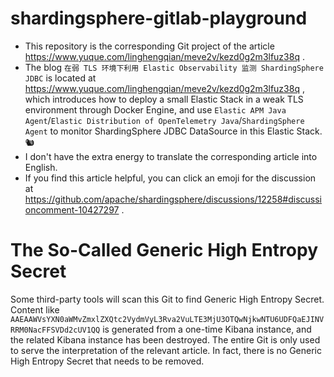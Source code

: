 # shardingsphere-gitlab-playground

- This repository is the corresponding Git project of the
  article https://www.yuque.com/linghengqian/meve2v/kezd0g2m3lfuz38q .
- The blog `在弱 TLS 环境下利用 Elastic Observability 监测 ShardingSphere JDBC` is located at https://www.yuque.com/linghengqian/meve2v/kezd0g2m3lfuz38q , which introduces how to deploy a small Elastic Stack in a weak TLS environment through Docker Engine, and use `Elastic APM Java Agent`/`Elastic Distribution of OpenTelemetry Java`/`ShardingSphere Agent` to monitor ShardingSphere JDBC DataSource in this Elastic Stack.🐿️
- I don't have the extra energy to translate the corresponding article into English.
- If you find this article helpful, you can click an emoji for the discussion
  at https://github.com/apache/shardingsphere/discussions/12258#discussioncomment-10427297 .

# The So-Called Generic High Entropy Secret

Some third-party tools will scan this Git to find Generic High Entropy Secret.
Content like `AAEAAWVsYXN0aWMvZmxlZXQtc2VydmVyL3Rva2VuLTE3MjU3OTQwNjkwNTU6UDFQaEJINVRRM0NacFFSVDd2cUV1QQ` is generated from a one-time Kibana instance,
and the related Kibana instance has been destroyed.
The entire Git is only used to serve the interpretation of the relevant article.
In fact, there is no Generic High Entropy Secret that needs to be removed.
